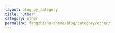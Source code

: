 ```yaml
---
layout: blog_by_category
title: 'Other'
category: other
permalink: fengzhichu-theme/blog/category/other/
---
```

